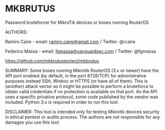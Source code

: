 MKBRUTUS
========

Password bruteforcer for MikroTik devices or boxes running RouterOS

AUTHORS:

Ramiro Caire   - email: ramiro.caire@gmail.com  / Twitter: @rcaire

Federico Massa - email: fgmassa@vanguardsec.com / Twitter: @fgmassa

https://github.com/mkbrutusproject/mkbrutus

SUMMARY:
Some boxes running Mikrotik RouterOS (3.x or newer) have the API port enabled (by default, in the port 8728/TCP) for administrative purposes instead SSH, Winbox or HTTPS (or have all of them). This is (another) attack vector as it might be possible to perform a bruteforce to obtain valid credentials if no protection is available on that port.
As the API uses a specific privative protocol, some code published by the vendor was included.
Python 3.x is required in order to run this tool.

DISCLAIMER:
This tool is intended only for testing Mikrotik devices security in ethical pentest or audits process.
The authors are not responsible for any damages you use this tool.

